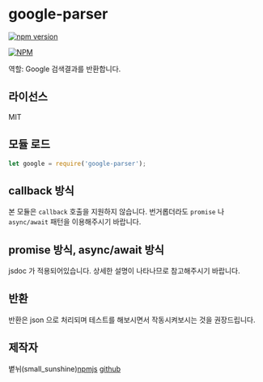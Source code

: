 # google-parser

[![npm version](https://badge.fury.io/js/google-parser.svg)](https://badge.fury.io/js/google-parser)

[![NPM](https://nodei.co/npm/google-parser.png?downloads=true&downloadRank=true&stars=true)](https://nodei.co/npm/google-parser/)

역할: Google 검색결과를 반환합니다.

## 라이선스
MIT

## 모듈 로드

```javascript
let google = require('google-parser');
```

## callback 방식

본 모듈은 `callback` 호출을 지원하지 않습니다. 번거롭더라도 `promise` 나 `async/await` 패턴을 이용해주시기 바랍니다.

## promise 방식, async/await 방식

jsdoc 가 적용되어있습니다. 상세한 설명이 나타나므로 참고해주시기 바랍니다.

## 반환

반환은 json 으로 처리되며 테스트를 해보시면서 작동시켜보시는 것을 권장드립니다.

## 제작자
볕뉘(small_sunshine)[npmjs](https://www.npmjs.com/~trusty_people) [github](https://github.com/small_sunshines)